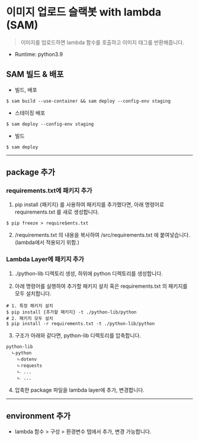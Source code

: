 # 이미지 업로드 슬랙봇 with lambda (SAM)

> 이미지를 업로드하면 lambda 함수를 호출하고 이미지 태그를 반환해줍니다.

- Runtime: python3.9

## SAM 빌드 & 배포

- 빌드, 배포

```shell
$ sam build --use-container && sam deploy --config-env staging
```

- 스테이징 배포

```shell
$ sam deploy --config-env staging
```

- 빌드

```shell
$ sam deploy
```

---

## package 추가

### requirements.txt에 패키지 추가

1. pip install {패키지} 를 사용하여 패키지를 추가했다면, 아래 명령어로 requirements.txt 를 새로 생성합니다.

```shell
$ pip freeze > require$ents.txt
```

2. /requirements.txt 의 내용을 복사하여 /src/requirements.txt 에 붙여넣습니다. (lambda에서 적용되기 위함.)

### Lambda Layer에 패키지 추가

1. ./python-lib 디렉토리 생성, 하위에 python 디렉토리를 생성합니다.

2. 아래 명령어를 실행하여 추가할 패키지 설치 혹은 requirements.txt 의 패키지를 모두 설치합니다.

```shell
# 1. 특정 패키지 설치
$ pip install {추가할 패키지} -t ./python-lib/python
# 2. 패키지 모두 설치
$ pip install -r requirements.txt -t ./python-lib/python
```

3. 구조가 아래와 같다면, python-lib 디렉토리를 압축합니다.

```
python-lib
  ㄴpython
    ㄴdotenv
    ㄴrequests
    ㄴ ...
    ㄴ ...
```

4. 압축한 package 파일을 lambda layer에 추가, 변경합니다.

---

## environment 추가

- lambda 함수 > 구성 > 환경변수 탭에서 추가, 변경 가능합니다.
